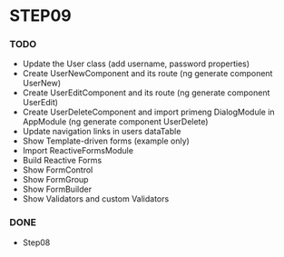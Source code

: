 # STEP09

### TODO
- Update the User class (add username, password properties) 
- Create UserNewComponent and its route (ng generate component UserNew)
- Create UserEditComponent and its route (ng generate component UserEdit)
- Create UserDeleteComponent and import primeng DialogModule in AppModule (ng generate component UserDelete)
- Update navigation links in users dataTable
- Show Template-driven forms (example only)
- Import ReactiveFormsModule
- Build Reactive Forms
- Show FormControl
- Show FormGroup
- Show FormBuilder
- Show Validators and custom Validators

### DONE
- Step08
